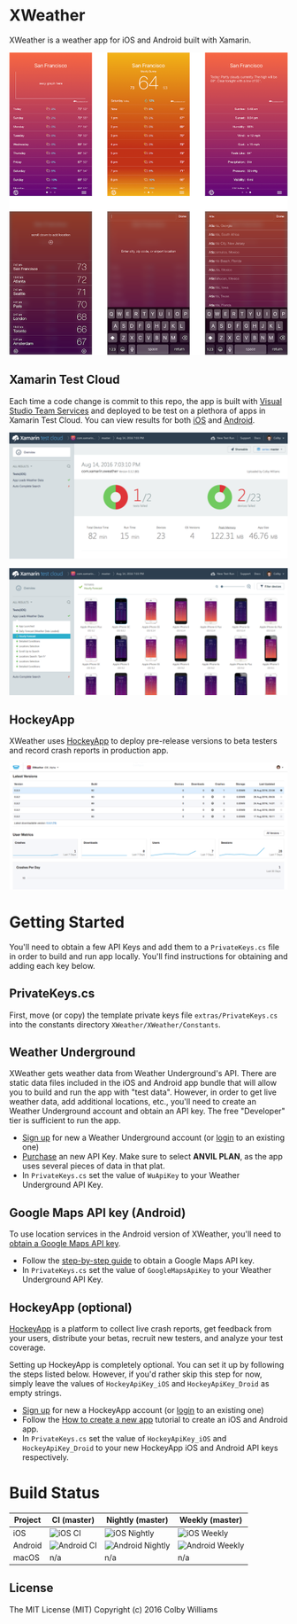 # XWeather
XWeather is a weather app for iOS and Android built with Xamarin.

![Screenshots](/images/xweather.png?raw=true "XWeather")

## Xamarin Test Cloud

Each time a code change is commit to this repo, the app is built with [Visual Studio Team Services][16] and deployed to be test on a plethora of apps in Xamarin Test Cloud. You can view results for both [iOS][14] and [Android][15].

![Screenshots](/images/xweather-xtc-overview.png?raw=true "XWeather XTC overview")

![Screenshots](/images/xweather-xtc-details.png?raw=true "XWeather XTC details")


## HockeyApp

XWeather uses [HockeyApp][10] to deploy pre-release versions to beta testers and record crash reports in production app.

![Screenshots](/images/xweather-ha.png?raw=true "XWeather on HockeyApp")


# Getting Started

You'll need to obtain a few API Keys and add them to a `PrivateKeys.cs` file in order to build and run app locally.  You'll find instructions for obtaining and adding each key below.


## PrivateKeys.cs

First, move (or copy) the template private keys file `extras/PrivateKeys.cs` into the constants directory `XWeather/XWeather/Constants`.


## Weather Underground

XWeather gets weather data from Weather Underground's API.  There are static data files included in the iOS and Android app bundle that will allow you to build and run the app with "test data".  However, in order to get live weather data, add additional locations, etc., you'll need to create an Weather Underground account and obtain an API key.  The free "Developer" tier is sufficient to run the app.

* [Sign up][6] for new a Weather Underground account (or [login][8] to an existing one)
* [Purchase][7] an new API Key.  Make sure to select **ANVIL PLAN**, as the app uses several pieces of data in that plat.
* In `PrivateKeys.cs` set the value of `WuApiKey` to your Weather Underground API Key.


## Google Maps API key (Android)

To use location services in the Android version of XWeather, you'll need to [obtain a Google Maps API key][9].

* Follow the [step-by-step guide][9] to obtain a Google Maps API key.
* In `PrivateKeys.cs` set the value of `GoogleMapsApiKey` to your Weather Underground API Key.


## HockeyApp (optional)

[HockeyApp][10] is a platform to collect live crash reports, get feedback from your users, distribute your betas, recruit new testers, and analyze your test coverage.

Setting up HockeyApp is completely optional.  You can set it up by following the steps listed below.  However, if you'd rather skip this step for now, simply leave the values of `HockeyApiKey_iOS` and `HockeyApiKey_Droid` as empty strings.

* [Sign up][12] for new a HockeyApp account (or [login][13] to an existing one)
* Follow the [How to create a new app][11] tutorial to create an iOS and Android app.
* In `PrivateKeys.cs` set the value of `HockeyApiKey_iOS` and `HockeyApiKey_Droid` to your new HockeyApp iOS and Android API keys respectively.


# Build Status

| Project | CI (master)      | Nightly (master)      | Weekly (master)      |
|---------|------------------|-----------------------|----------------------|
| iOS     | ![iOS CI][0]     | ![iOS Nightly][1]     | ![iOS Weekly][2]     |
| Android | ![Android CI][3] | ![Android Nightly][4] | ![Android Weekly][5] |
| macOS   | n/a              | n/a                   | n/a                  |



## License
The MIT License (MIT)
Copyright (c) 2016 Colby Williams


[0]:https://xamarin-partners.visualstudio.com/_apis/public/build/definitions/3b9eb138-c0a3-4290-b1af-21afab9de1ce/9/badge
[1]:https://xamarin-partners.visualstudio.com/_apis/public/build/definitions/3b9eb138-c0a3-4290-b1af-21afab9de1ce/7/badge
[2]:https://xamarin-partners.visualstudio.com/_apis/public/build/definitions/3b9eb138-c0a3-4290-b1af-21afab9de1ce/11/badge
[3]:https://xamarin-partners.visualstudio.com/_apis/public/build/definitions/3b9eb138-c0a3-4290-b1af-21afab9de1ce/10/badge
[4]:https://xamarin-partners.visualstudio.com/_apis/public/build/definitions/3b9eb138-c0a3-4290-b1af-21afab9de1ce/8/badge
[5]:https://xamarin-partners.visualstudio.com/_apis/public/build/definitions/3b9eb138-c0a3-4290-b1af-21afab9de1ce/12/badge

[6]:http://bit.ly/xweather-api-wu-register
[7]:http://bit.ly/xweather-api-wu
[8]:http://bit.ly/xweather-api-wu-login

[9]:http://bit.ly/google-api-key

[10]:http://bit.ly/xweather-ha
[11]:http://bit.ly/xweather-ha-create-app
[12]:http://bit.ly/xweather-ha-signup
[13]:http://bit.ly/xweather-ha-signin

[14]:http://bit.ly/xweather-xtc-ios
[15]:http://bit.ly/xweather-xtc-android

[16]:http://bit.ly/xweather-vsts